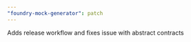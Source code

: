 ```yaml
---
"foundry-mock-generator": patch
---
```


Adds release workflow and fixes issue with abstract contracts
